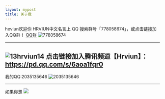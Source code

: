 ```yaml
---
layout: mypost
title: 关于我
---
```


heviun欢迎你
HRVIUN中文名言上
QQ 搜索群号「778058674」，或点击链接加入QQ群！
[QQ群](https://qm.qq.com/cgi-bin/qm/qr?k=RB4I4Qm8bgNo9RELjvtB5clGB4mkQfmS&jump_from=webapi&authKey=7zJaJIwtXalOZrbwiP7Wj3jJEwuYTxxwqYszgeXNzpD5+nu2QUuafrYEkgoZlRRQ')
![](https://h.hrviun.eu.org/img/778058674.png "778058674")

------------

![](https://h.hrviun.eu.org/img/qqpd.jpg "13hrviun14")
点击链接加入腾讯频道【Hrviun】：https://pd.qq.com/s/6aoa1fqr0
------------
我的QQ:2035135646
![](https://h.hrviun.eu.org/img/2035135646.jpg "2035135646")

------------
如果你想
![](https://h.hrviun.eu.org/img/zf.jpg)